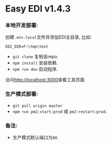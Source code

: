 # Easy EDI v1.4.3

### 本地开发部署:

创建`.env.local`文件并添加EDI主目录, 比如:
```
EDI_DIR=F:\tmp\test
```
- `git clone` 复制该repo.
- `npm install` 安装依赖.
- `npm run dev` 启动程序.

访问[http://localhost:3000](http://localhost:3000)查看工具页面.

### 生产模式部署:
- `git pull origin master`
- `npm run pm2:start:prod` 或 `pm2:restart:prod`.

### 备注:
- 生产模式默认端口为`80`.
